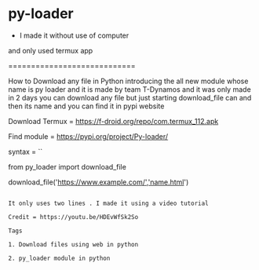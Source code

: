 # py-loader

* I made it without use of computer

and only used termux app 

============================

How to Download any file in Python introducing the all new module  whose name is py loader and it is made by team T-Dynamos and it was only made in 2 days you can download any file but just starting download_file can and then its name and you can find it in pypi website

Download Termux = https://f-droid.org/repo/com.termux_112.apk

Find module = https://pypi.org/project/Py-loader/

syntax =
``

from py_loader import download_file

download_file('https://www.example.com/','name.html')
```

It only uses two lines . I made it using a video tutorial 

Credit = https://youtu.be/HDEvWfSk2So

Tags

1. Download files using web in python 

2. py_loader module in python
